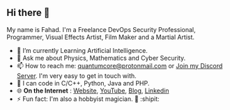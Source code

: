 ## Hi there :wave:
My name is Fahad. I'm a Freelance DevOps Security Professional, Programmer, Visual Effects Artist, Film Maker and a Martial Artist.
- 🔭 I’m currently Learning Artificial Intelligence. 
- 💬 Ask me about Physics, Mathematics and Cyber Security.
- 📫 How to reach me: quantumcore@protonmail.com or [Join my Discord Server](https://discordapp.com/invite/8snh7nx). I'm very easy to get in touch with.
- 🔹 I can code in C/C++, Python, Java and PHP.
- 🌐 **On the Internet** : [Website](https://quantumcored.com), [YouTube](https://www.youtube.com/channel/UC8gkUsg4SvT-ApsRK2DVYXg), [Blog](https://quantumcored.com/index.php/blog/), [Linkedin](https://www.linkedin.com/in/fahad-m-7ab53421a/)
- ⚡ Fun fact: I'm also a hobbyist magician. 🎩 :shipit:
